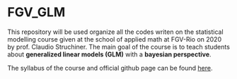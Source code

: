 # FGV_GLM
This repository will be used organize all the codes writen on the statistical modelling course given at the school of applied math at FGV-Rio on 2020 by prof. Claudio Struchiner. The main goal of the course is to teach students about **generalized linear models (GLM)** with a **bayesian perspective**. 

The syllabus of the course and official github page can be found [here](https://github.com/claustru/ME-pos/blob/master/Docs/EmentaModelagemEstatisticaMestradoClaudioStruchiner.pdf).  
